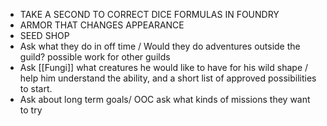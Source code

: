 - TAKE A SECOND TO CORRECT DICE FORMULAS IN FOUNDRY
- ARMOR THAT CHANGES APPEARANCE
- SEED SHOP
- Ask what they do in off time / Would they do adventures outside the guild? possible work for other guilds
- Ask [[Fungi]] what creatures he would like to have for his wild shape / help him understand the ability, and a short list of approved possibilities to start.
- Ask about long term goals/ OOC ask what kinds of missions they want to try
